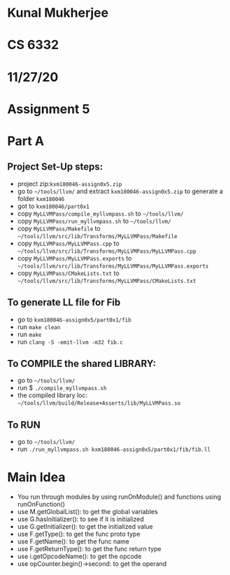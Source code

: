 # Kunal Mukherjee
# CS 6332
# 11/27/20
# Assignment 5

# Part A

## Project Set-Up steps:

* project zip:`kxm180046-assign0x5.zip`
* go to `~/tools/llvm/` and extract `kxm180046-assign0x5.zip` to generate a folder `kxm180046`
* got to `kxm180046/part0x1`
* copy `MyLLVMPass/compile_myllvmpass.sh` to `~/tools/llvm/`
* copy `MyLLVMPass/run_myllvmpass.sh` to `~/tools/llvm/`
* copy `MyLLVMPass/Makefile` to `~/tools/llvm/src/lib/Transforms/MyLLVMPass/Makefile`
* copy `MyLLVMPass/MyLLVMPass.cpp` to `~/tools/llvm/src/lib/Transforms/MyLLVMPass/MyLLVMPass.cpp`
* copy `MyLLVMPass/MyLLVMPass.exports` to `~/tools/llvm/src/lib/Transforms/MyLLVMPass/MyLLVMPass.exports`
* copy `MyLLVMPass/CMakeLists.txt` to `~/tools/llvm/src/lib/Transforms/MyLLVMPass/CMakeLists.txt`

## To generate LL file for Fib

* go to `kxm180046-assign0x5/part0x1/fib`
* run `make clean`
* run `make`
* run `clang -S -emit-llvm -m32 fib.c`

## To COMPILE the shared LIBRARY:

* go to `~/tools/llvm/`
* run $ `./compile_myllvmpass.sh` 
* the compiled library loc: `~/tools/llvm/build/Release+Asserts/lib/MyLLVMPass.so`

## To RUN

* go to `~/tools/llvm/`
* run `./run_myllvmpass.sh kxm180046-assign0x5/part0x1/fib/fib.ll`

# Main Idea

* You run through modules by using runOnModule() and functions using runOnFunction()
* use M.getGlobalList(): to get the global variables
* use G.hasInitializer(): to see if it is initialized
* use G.getInitializer(): to get the initialized value
* use F.getType(): to get the func proto type
* use F.getName(): to get the func name
* use F.getReturnType(): to get the func return type
* use i.getOpcodeName(): to get the opcode
* use opCounter.begin()->second: to get the operand



